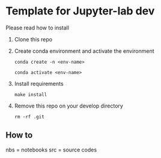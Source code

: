 # Template for Jupyter-lab dev
Please read how to install

1. Clone this repo
2. Create conda environment and activate the environment

    ```conda create -n <env-name>```
    
    ```conda activate <env-name>```

3. Install requirements

    ```make install```

4. Remove this repo on your develop directory

    ```rm -rf .git```

## How to
nbs = notebooks
src = source codes
